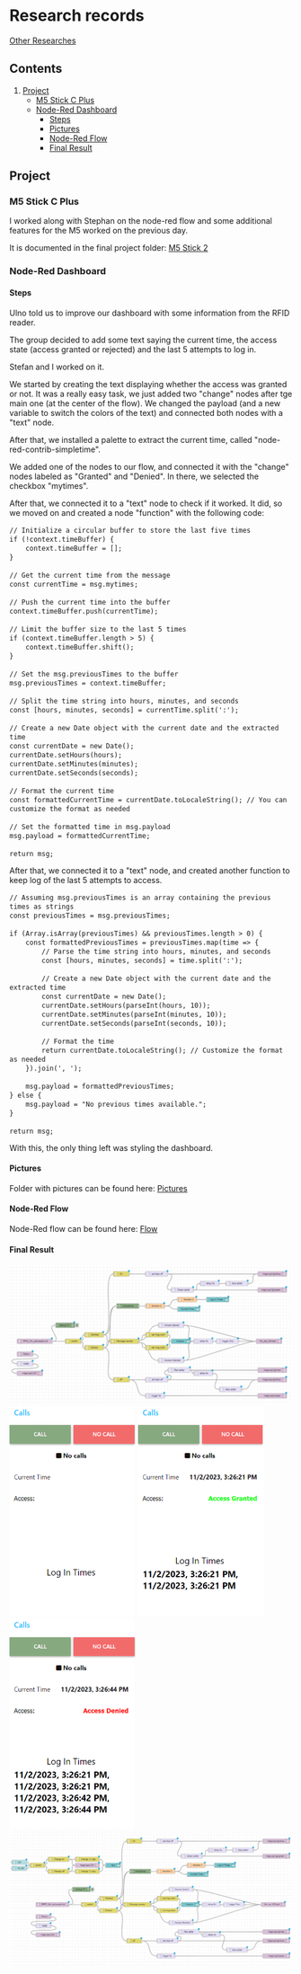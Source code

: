 # Research records 
[Other Researches](../README.md)


## Contents
1. [Project](#project)
    - [M5 Stick C Plus](#m5-stick-c-plus)
    - [Node-Red Dashboard](#node-red-dashboard)
        - [Steps](#steps)
        - [Pictures](#pictures)
        - [Node-Red Flow](#node-red-flow)
        - [Final Result](#final-result)

## Project
### M5 Stick C Plus
I worked along with Stephan on the node-red flow and some additional features for the M5 worked on the previous day.

It is documented in the final project folder: 
[M5 Stick 2](/Teamfolder/Final%20Project/M5%20Stick%202/README.md#final-adjustments)

### Node-Red Dashboard
#### Steps
Ulno told us to improve our dashboard with some information from the RFID reader.  

The group decided to add some text saying the current time, the access state (access granted or rejected) and the last 5 attempts to log in. 

Stefan and I worked on it. 

We started by creating the text displaying whether the access was granted or not. It was a really easy task, we just added two "change" nodes after tge main one (at the center of the flow). We changed the payload (and a new variable to switch the colors of the text) and connected both nodes with a "text" node.

After that, we installed a palette to extract the current time, called "node-red-contrib-simpletime". 

We added one of the nodes to our flow, and connected it with the "change" nodes labeled as "Granted" and "Denied". In there, we selected the checkbox "mytimes".

After that, we connected it to a "text" node to check if it worked. It did, so we moved on and created a node "function" with the following code:

    // Initialize a circular buffer to store the last five times
    if (!context.timeBuffer) {
        context.timeBuffer = [];
    }

    // Get the current time from the message
    const currentTime = msg.mytimes;

    // Push the current time into the buffer
    context.timeBuffer.push(currentTime);

    // Limit the buffer size to the last 5 times
    if (context.timeBuffer.length > 5) {
        context.timeBuffer.shift();
    }

    // Set the msg.previousTimes to the buffer
    msg.previousTimes = context.timeBuffer;

    // Split the time string into hours, minutes, and seconds
    const [hours, minutes, seconds] = currentTime.split(':');

    // Create a new Date object with the current date and the extracted time
    const currentDate = new Date();
    currentDate.setHours(hours);
    currentDate.setMinutes(minutes);
    currentDate.setSeconds(seconds);

    // Format the current time
    const formattedCurrentTime = currentDate.toLocaleString(); // You can customize the format as needed

    // Set the formatted time in msg.payload
    msg.payload = formattedCurrentTime;

    return msg;



After that, we connected it to a "text" node, and created another function to keep log of the last 5 attempts to access.

    // Assuming msg.previousTimes is an array containing the previous times as strings
    const previousTimes = msg.previousTimes;

    if (Array.isArray(previousTimes) && previousTimes.length > 0) {
        const formattedPreviousTimes = previousTimes.map(time => {
            // Parse the time string into hours, minutes, and seconds
            const [hours, minutes, seconds] = time.split(':');

            // Create a new Date object with the current date and the extracted time
            const currentDate = new Date();
            currentDate.setHours(parseInt(hours, 10));
            currentDate.setMinutes(parseInt(minutes, 10));
            currentDate.setSeconds(parseInt(seconds, 10));

            // Format the time
            return currentDate.toLocaleString(); // Customize the format as needed
        }).join(', ');

        msg.payload = formattedPreviousTimes;
    } else {
        msg.payload = "No previous times available.";
    }

    return msg;


With this, the only thing left was styling the dashboard.

#### Pictures
Folder with pictures can be found here: [Pictures](./Pictures/)

#### Node-Red Flow
Node-Red flow can be found here: [Flow](./flows.json)

#### Final Result

<img src="./Pictures/RFID_node.png"/>
<img src="./Pictures/default.png" width="225px"/>
<img src="./Pictures/granted.png" width="225px"/>
<img src="./Pictures/denied.png" width="225px"/>

<img src="./Pictures/full node red.png"/>


